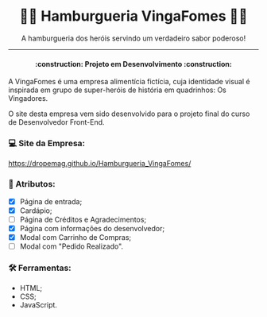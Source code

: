 <h1 align="center">🦸‍♀️ Hamburgueria VingaFomes 🦸‍♂️</h1>

<p align="center">A hamburgueria dos heróis servindo um verdadeiro sabor poderoso!</p>

---

<h4 align="center"> :construction: Projeto em Desenvolvimento :construction: </h4>

A VingaFomes é uma empresa alimentícia fictícia, cuja identidade visual é inspirada em grupo de super-heróis de história em quadrinhos: Os Vingadores. 

O site desta empresa vem sido desenvolvido para o projeto final do curso de Desenvolvedor Front-End. 

### 💻 Site da Empresa:
https://dropemag.github.io/Hamburgueria_VingaFomes/

### 📌 Atributos:
- [x] Página de entrada;
- [x] Cardápio;
- [ ] Página de Créditos e Agradecimentos;
- [x] Página com informações do desenvolvedor;
- [x] Modal com Carrinho de Compras;
- [ ] Modal com "Pedido Realizado".

### 🛠 Ferramentas:
* HTML;
* CSS;
* JavaScript.
